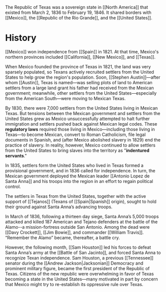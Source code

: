 The Republic of Texas was a sovereign state in [[North America]] that existed from March 2, 1836 to February 19, 1846. It shared borders with [[Mexico]], the [[Republic of the Rio Grande]], and the [[United States]].
# History
[[Mexico]] won independence from [[Spain]] in 1821. At that time, Mexico's northern provinces included [[California]], [[New Mexico]], and [[Texas]].

When Mexico founded the province of Texas in 1821, the land was very sparsely populated, so Texans actively recruited settlers from the United States to help grow the region's population. Soon, [[Stephen Austin]]—after whom [[Austin]], Texas is named—was selling plots of land to American settlers from a large land grant his father had received from the Mexican government; meanwhile, other settlers from the United States—especially from the American South—were moving to Mexican Texas.

By 1830, there were 7,000 settlers from the United States living in Mexican Texas. But tensions between the Mexican government and settlers from the United States grew as Mexico unsuccessfully attempted to halt further immigration and settlers pushed back against Mexican legal codes. These **regulatory laws** required those living in Mexico—including those living in Texas—to become Mexican, convert to Roman Catholicism, file legal documents in Spanish, and (after Mexico abolished slavery in 1829) end the practice of slavery. In reality, however, Mexico continued to allow settlers from the United States to bring slaves into the territory as "**indentured servants**."

In 1835, settlers form the United States who lived in Texas formed a provisional government, and in 1836 called for independence. In turn, the Mexican government deployed the Mexican leader [[Antonio Lopez de Santa Anna]] and his troops into the region in an effort to regain political control.

The settlers in Texas from the United States, together with the active support of [[Tejanos]] (Texans of [[Spain|Spanish]] origin), sought to hold their ground against Santa Anna’s advancing troops.

In March of 1836, following a thirteen day siege, Santa Anna’s 5,000 troops attacked and killed 187 American and Tejano defenders at the battle of the Alamo--a mission-fortress outside San Antonio. Among the dead were [[Davy Crockett]], [[Jim Bowie]], and commander [[William Travis]]. “Remember the Alamo” became, thereafter, a battle cry.

However, the following month, [[Sam Houston]] led his forces to defeat Santa Anna’s army at the [[Battle of San Jacinto]], and forced Santa Anna to recognize Texan independence. Sam Houston, a previous [[Tennessee]] senator during the [[Andrew Jackson|Jacksonian]] Democracy and prominent military figure, became the first president of the Republic of Texas. Citizens of the new republic were overwhelming in favor of Texas becoming a state in the United States—many motivated in part by concern that Mexico might try to re-establish its oppressive rule over Texas.